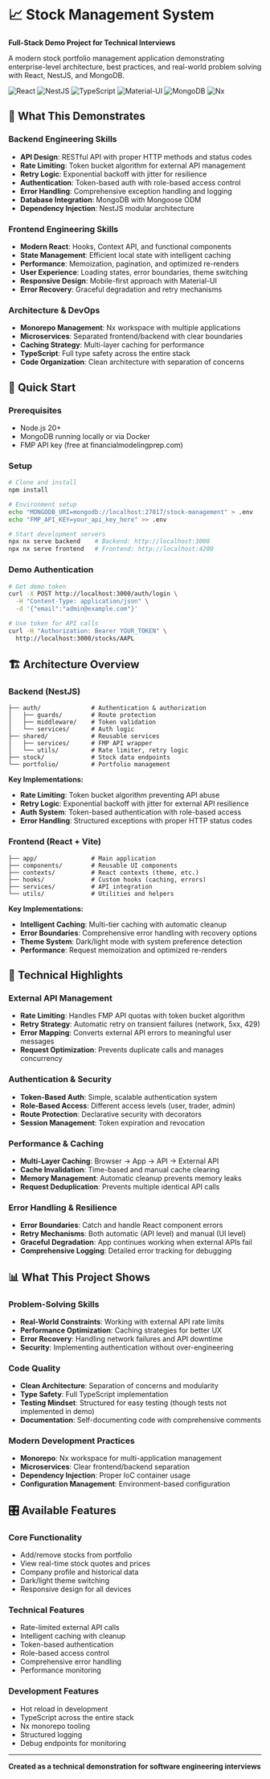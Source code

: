 # 📈 Stock Management System
**Full-Stack Demo Project for Technical Interviews**

A modern stock portfolio management application demonstrating enterprise-level architecture, best practices, and real-world problem solving with React, NestJS, and MongoDB.

![React](https://img.shields.io/badge/React-19.0.0-blue?logo=react)
![NestJS](https://img.shields.io/badge/NestJS-11.0.0-red?logo=nestjs)
![TypeScript](https://img.shields.io/badge/TypeScript-5.0+-blue?logo=typescript)
![Material-UI](https://img.shields.io/badge/MUI-7.2.0-blue?logo=mui)
![MongoDB](https://img.shields.io/badge/MongoDB-7.0-green?logo=mongodb)
![Nx](https://img.shields.io/badge/Nx-Monorepo-lightblue?logo=nx)

## 🎯 What This Demonstrates

### **Backend Engineering Skills**
- **API Design**: RESTful API with proper HTTP methods and status codes
- **Rate Limiting**: Token bucket algorithm for external API management
- **Retry Logic**: Exponential backoff with jitter for resilience
- **Authentication**: Token-based auth with role-based access control
- **Error Handling**: Comprehensive exception handling and logging
- **Database Integration**: MongoDB with Mongoose ODM
- **Dependency Injection**: NestJS modular architecture

### **Frontend Engineering Skills**
- **Modern React**: Hooks, Context API, and functional components
- **State Management**: Efficient local state with intelligent caching
- **Performance**: Memoization, pagination, and optimized re-renders
- **User Experience**: Loading states, error boundaries, theme switching
- **Responsive Design**: Mobile-first approach with Material-UI
- **Error Recovery**: Graceful degradation and retry mechanisms

### **Architecture & DevOps**
- **Monorepo Management**: Nx workspace with multiple applications
- **Microservices**: Separated frontend/backend with clear boundaries
- **Caching Strategy**: Multi-layer caching for performance
- **TypeScript**: Full type safety across the entire stack
- **Code Organization**: Clean architecture with separation of concerns

## 🚀 Quick Start

### Prerequisites
- Node.js 20+
- MongoDB running locally or via Docker
- FMP API key (free at financialmodelingprep.com)

### Setup
```bash
# Clone and install
npm install

# Environment setup
echo "MONGODB_URI=mongodb://localhost:27017/stock-management" > .env
echo "FMP_API_KEY=your_api_key_here" >> .env

# Start development servers
npx nx serve backend    # Backend: http://localhost:3000
npx nx serve frontend   # Frontend: http://localhost:4200
```

### Demo Authentication
```bash
# Get demo token
curl -X POST http://localhost:3000/auth/login \
  -H "Content-Type: application/json" \
  -d '{"email":"admin@example.com"}'

# Use token for API calls
curl -H "Authorization: Bearer YOUR_TOKEN" \
  http://localhost:3000/stocks/AAPL
```

## 🏗️ Architecture Overview

### **Backend (NestJS)**
```
├── auth/              # Authentication & authorization
│   ├── guards/        # Route protection
│   ├── middleware/    # Token validation
│   └── services/      # Auth logic
├── shared/            # Reusable services
│   ├── services/      # FMP API wrapper
│   └── utils/         # Rate limiter, retry logic
├── stock/             # Stock data endpoints
└── portfolio/         # Portfolio management
```

**Key Implementations:**
- **Rate Limiting**: Token bucket algorithm preventing API abuse
- **Retry Logic**: Exponential backoff with jitter for external API resilience
- **Auth System**: Token-based authentication with role-based access
- **Error Handling**: Structured exceptions with proper HTTP status codes

### **Frontend (React + Vite)**
```
├── app/               # Main application
├── components/        # Reusable UI components
├── contexts/          # React contexts (theme, etc.)
├── hooks/             # Custom hooks (caching, errors)
├── services/          # API integration
└── utils/             # Utilities and helpers
```

**Key Implementations:**
- **Intelligent Caching**: Multi-tier caching with automatic cleanup
- **Error Boundaries**: Comprehensive error handling with recovery options
- **Theme System**: Dark/light mode with system preference detection
- **Performance**: Request memoization and optimized re-renders

## 🔧 Technical Highlights

### **External API Management**
- **Rate Limiting**: Handles FMP API quotas with token bucket algorithm
- **Retry Strategy**: Automatic retry on transient failures (network, 5xx, 429)
- **Error Mapping**: Converts external API errors to meaningful user messages
- **Request Optimization**: Prevents duplicate calls and manages concurrency

### **Authentication & Security**
- **Token-Based Auth**: Simple, scalable authentication system
- **Role-Based Access**: Different access levels (user, trader, admin)
- **Route Protection**: Declarative security with decorators
- **Session Management**: Token expiration and revocation

### **Performance & Caching**
- **Multi-Layer Caching**: Browser → App → API → External API
- **Cache Invalidation**: Time-based and manual cache clearing
- **Memory Management**: Automatic cleanup prevents memory leaks
- **Request Deduplication**: Prevents multiple identical API calls

### **Error Handling & Resilience**
- **Error Boundaries**: Catch and handle React component errors
- **Retry Mechanisms**: Both automatic (API level) and manual (UI level)
- **Graceful Degradation**: App continues working when external APIs fail
- **Comprehensive Logging**: Detailed error tracking for debugging

## 📊 What This Project Shows

### **Problem-Solving Skills**
- **Real-World Constraints**: Working with external API rate limits
- **Performance Optimization**: Caching strategies for better UX
- **Error Recovery**: Handling network failures and API downtime
- **Security**: Implementing authentication without over-engineering

### **Code Quality**
- **Clean Architecture**: Separation of concerns and modularity
- **Type Safety**: Full TypeScript implementation
- **Testing Mindset**: Structured for easy testing (though tests not implemented in demo)
- **Documentation**: Self-documenting code with comprehensive comments

### **Modern Development Practices**
- **Monorepo**: Nx workspace for multi-application management
- **Microservices**: Clear frontend/backend separation
- **Dependency Injection**: Proper IoC container usage
- **Configuration Management**: Environment-based configuration

## 🎛️ Available Features

### **Core Functionality**
- Add/remove stocks from portfolio
- View real-time stock quotes and prices
- Company profile and historical data
- Dark/light theme switching
- Responsive design for all devices

### **Technical Features**
- Rate-limited external API calls
- Intelligent caching with cleanup
- Token-based authentication
- Role-based access control
- Comprehensive error handling
- Performance monitoring

### **Development Features**
- Hot reload in development
- TypeScript across the entire stack
- Nx monorepo tooling
- Structured logging
- Debug endpoints for monitoring

---

**Created as a technical demonstration for software engineering interviews**